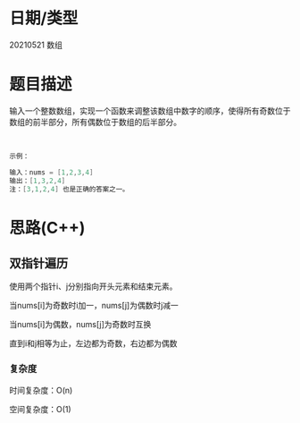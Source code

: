 <!--
 * @Author: baisichen
 * @Date: 2021-05-10 10:20:04
 * @LastEditTime: 2021-05-21 20:08:10
 * @LastEditors: baisichen
 * @Description: 
-->
# 日期/类型
20210521 数组

# 题目描述
输入一个整数数组，实现一个函数来调整该数组中数字的顺序，使得所有奇数位于数组的前半部分，所有偶数位于数组的后半部分。

 
``` cpp
示例：

输入：nums = [1,2,3,4]
输出：[1,3,2,4] 
注：[3,1,2,4] 也是正确的答案之一。
```


# 思路(C++)

## 双指针遍历
使用两个指针i、j分别指向开头元素和结束元素。

当nums[i]为奇数时i加一，nums[j]为偶数时j减一

当nums[i]为偶数，nums[j]为奇数时互换

直到i和j相等为止，左边都为奇数，右边都为偶数

### 复杂度
时间复杂度：O(n)

空间复杂度：O(1)